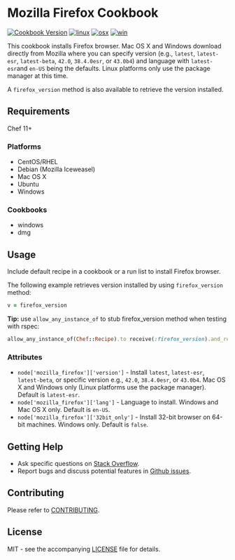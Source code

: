 # Mozilla Firefox Cookbook

[![Cookbook Version](http://img.shields.io/cookbook/v/mozilla_firefox.svg?style=flat-square)][cookbook]
[![linux](http://img.shields.io/travis/dhoer/chef-mozilla_firefox/master.svg?label=linux&style=flat-square)][linux]
[![osx](http://img.shields.io/travis/dhoer/chef-mozilla_firefox/macosx.svg?label=macosx&style=flat-square)][osx]
[![win](https://img.shields.io/appveyor/ci/dhoer/chef-mozilla-firefox/master.svg?label=windows&style=flat-square)][win]

[cookbook]: https://supermarket.chef.io/cookbooks/mozilla_firefox
[linux]: https://travis-ci.org/dhoer/chef-mozilla_firefox/branches
[osx]: https://travis-ci.org/dhoer/chef-mozilla_firefox/branches
[win]: https://ci.appveyor.com/project/dhoer/chef-mozilla-firefox 

This cookbook installs Firefox browser. Mac OS X and Windows download directly from 
Mozilla where you can specify version (e.g., `latest`, `latest-esr`, `latest-beta`, `42.0`, `38.4.0esr`, or `43.0b4`)
and language with `latest-esr`and `en-US` being the defaults.
Linux platforms only use the package manager at this time.
 
A `firefox_version` method is also available to retrieve the version installed.

## Requirements

Chef 11+

### Platforms
* CentOS/RHEL
* Debian (Mozilla Iceweasel)
* Mac OS X
* Ubuntu
* Windows

### Cookbooks
* windows
* dmg

## Usage

Include default recipe in a cookbook or a run list to install Firefox browser.

The following example retrieves version installed by using `firefox_version` method:

```ruby
v = firefox_version
```

**Tip:** use `allow_any_instance_of` to stub firefox_version method when testing with rspec:

```ruby
allow_any_instance_of(Chef::Recipe).to receive(:firefox_version).and_return('42.0')
```

### Attributes
* `node['mozilla_firefox']['version']` - Install `latest`, `latest-esr`, `latest-beta`, or specific version 
e.g., `42.0`, `38.4.0esr`, or `43.0b4`. 
Mac OS X and Windows only (Linux platforms use the package manager). Default is `latest-esr`.
* `node['mozilla_firefox']['lang']` - Language to install.  Windows and Mac OS X only. Default is `en-US`.
* `node['mozilla_firefox']['32bit_only']` - Install 32-bit browser on 64-bit machines. Windows only. Default is `false`.

## Getting Help
* Ask specific questions on [Stack Overflow](http://stackoverflow.com/questions/tagged/firefox).
* Report bugs and discuss potential features in [Github issues](https://github.com/dhoer/chef-mozilla_firefox/issues).

## Contributing

Please refer to [CONTRIBUTING](https://github.com/dhoer/chef-mozilla_firefox/blob/master/CONTRIBUTING.md).

## License

MIT - see the accompanying [LICENSE](https://github.com/dhoer/chef-mozilla_firefox/blob/master/LICENSE.md) 
file for details.
